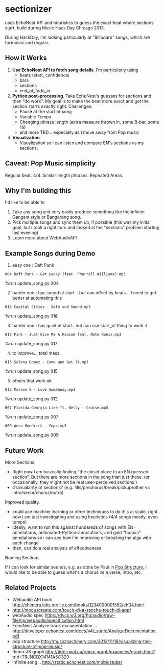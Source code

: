 sectionizer
===========

uses EchoNest API and heuristics to guess the exact beat where sections start. build during Music Hack Day Chicago 2013.

During HackDay, I'm looking particularly at "Billboard" songs, which are formulaic and regular.

## How it Works


1. **Use EchoNest API to fetch song details**. I'm particularly using
    - beats (start, confidence)
    - bars
    - sections
    - end_of_fade_in
2. **Python post-processing**. Take EchoNest's guesses for sections and then "do work". My goal is to make the beat more exact and get the section starts *exactly* right. Challenges:
    - Pause at the start of song
    - Variable Tempo
    - Changing phrase length (extra measure thrown in, some 8-bar, some 16)
    - and more TBD... especially as I move away from Pop music
3. **Visualization**
    - Visualization so i can listen and compare EN's sections vs my sections.

## Caveat: Pop Music simplicity

Regular beat. 4/4. Similar length phrases. Repeated Areas.

## Why I'm building this

I'd like to be able to

1. Take any song and very easily produce something like the infinite Gangam style or Bangarang song.
2. Pick multiple songs and sync them up, if possible (this was my initial goal, but i took a right-turn and looked at the "sections" problem starting last evening)
3. Learn more about WebAudioAPI

## Example Songs during Demo

1. easy one : Daft Punk

`004 Daft Punk - Get Lucky (feat. Pharrell Williams).mp3`

%run update_song.py 004

2. harder one : has sound at start .. but can offset by beats... I need to get better at automating this

`016 Capital Cities - Safe and Sound.mp3`

%run update_song.py 016

3. harder one : has quiet at start.. but can use start_of thing to work it

`017 Pink - Just Give Me A Reason feat. Nate Ruess.mp3`

%run update_song.py 017

4. to improve... total mess

`015 Selena Gomez - Come and Get It.mp3`

%run update_song.py 015

5. others that work ok

`012 Maroon 5 - Love Somebody.mp3`

%run update_song.py 012

`007 Florida Georgia Line ft. Nelly - Cruise.mp3`

%run update_song.py 007

`009 Anna Kendrick - Cups.mp3`

%run update_song.py 009

## Future Work

More Sections.

- Right now I am basically finding "the closet place to an EN guessed section". But there are more sections in the song than just these. (or occasionally, they might not be real user-perceived sections.)
- Granualarity of sections? (e.g. fills/prechorus/break/pickup/other vs intro/verse/chorus/outro)

Improved quality.

- could use machine learning or other techniques to do this at scale. right now i am just investigating and using heuristics (4/4 songs mostly, even tempo)
- ideally, want to run this against hundereds of songs with EN-annotations, automated-Python-annotations, and gold "human" annotations so i can see how i'm improving or breaking the algo with each change
- then, can do a real analysis of effectiveness

Naming Sections

If I can look for similar sounds, e.g. as done by Paul in [Pop Structure](http://musicmachinery.com/2012/11/19/visualizing-the-structure-of-pop-music/), I would like to be able to guess what's a chorus vs a verse, intro, etc.

## Related Projects

- Webaudio API book http://chimera.labs.oreilly.com/books/1234000001552/ch04.html
- http://moduscreate.com/touch-dj-a-sencha-touch-dj-app/
- webAudio spec https://dvcs.w3.org/hg/audio/raw-file/tip/webaudio/specification.html
- EchoNest Analyze track documentation ...  http://developer.echonest.com/docs/v4/_static/AnalyzeDocumentation.pdf
- pop structure http://musicmachinery.com/2012/11/19/visualizing-the-structure-of-pop-music/
- Remix.JS graph http://tide-pool.ca/remix-graph/examples/graph.html?trid=TRJNCBX14141A5C329
- infinite song .. http://static.echonest.com/mobiustube/

